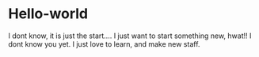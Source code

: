# Hello-world
I dont know, it is just the start.... 
I just want to start something new, hwat!! I dont know you yet. 
I just love to learn, and make new staff. 
